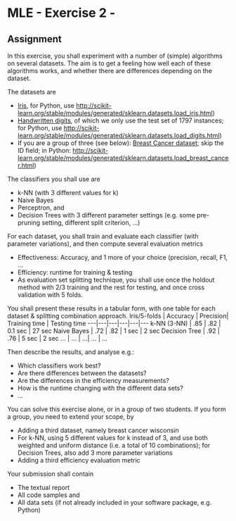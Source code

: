 
# MLE - Exercise 2 -

## Assignment
In this exercise, you shall experiment with a number of (simple) algorithms on several datasets. The aim is to get a feeling how well each of these algorithms works, and whether there are differences depending on the dataset.

The datasets are
* [Iris](https://archive.ics.uci.edu/ml/datasets/Iris), for Python, use http://scikit-learn.org/stable/modules/generated/sklearn.datasets.load_iris.html)
* [Handwritten digits](https://archive.ics.uci.edu/ml/datasets/Optical+Recognition+of+Handwritten+Digits), of which we only use the test set of 1797 instances; for Python, use http://scikit-learn.org/stable/modules/generated/sklearn.datasets.load_digits.html)
* If you are a group of three (see below): [Breast Cancer dataset](https://archive.ics.uci.edu/ml/datasets/Breast+Cancer+Wisconsin+(Diagnostic)); skip the ID field; in Python: http://scikit-learn.org/stable/modules/generated/sklearn.datasets.load_breast_cancer.html)

The classifiers you shall use are
* k-NN (with 3 different values for k)
* Naive Bayes
* Perceptron, and
* Decision Trees with 3 different parameter settings (e.g. some pre-pruning setting, different split criterion, ...)

For each dataset, you shall train and evaluate each classifier (with parameter variations), and then compute several evaluation metrics
* Effectiveness: Accuracy, and 1 more of your choice (precision, recall, F1, ...
* Efficiency: runtime for training & testing
* As evaluation set splitting technique, you shall use once the holdout method with 2/3 training and the rest for testing, and once cross validation with 5 folds.

You shall present these results in a tabular form, with one table for each dataset & splitting combination approach.
Iris/5-folds | Accuracy | Precision| Training time | Testing time
---|---|---|---|---|---
k-NN (3-NN) | .85 | .82 | 0.1 sec | 27 sec
Naive Bayes | .72 | .82 | 1 sec | 2 sec
Decision Tree | .92 | .76 | 5 sec | 2 sec
... | ... | ...| ... | ...

Then describe the results, and analyse e.g.:
* Which classifiers work best?
* Are there differences between the datasets?
* Are the differences in the efficiency measurements?
* How is the runtime changing with the different data sets?
* ...

You can solve this exercise alone, or in a group of two students. If you form a group, you need to extend your scope, by
* Adding a third dataset, namely breast cancer wisconsin
* For k-NN, using 5 different values for k instead of 3, and use both weighted and uniform distance (i.e. a total of 10 combinations); for Decision Trees, also add 3 more parameter variations
* Adding a third efficiency evaluation metric

Your submission shall contain
* The textual report
* All code samples and
* All data sets (if not already included in your software package, e.g. Python)

